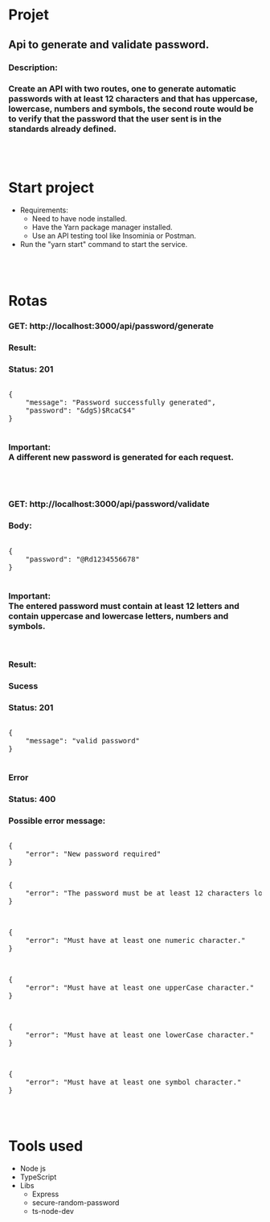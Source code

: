 # **Projet**

## **Api to generate and validate password.**

### **Description:**

### Create an API with two routes, one to generate automatic passwords with at least 12 characters and that has uppercase, lowercase, numbers and symbols, the second route would be to verify that the password that the user sent is in the standards already defined.

<br>
<br>

# Start project

- Requirements:
  - Need to have node installed.
  - Have the Yarn package manager installed.
  - Use an API testing tool like Insominia or Postman.
- Run the "yarn start" command to start the service.

<br>
<br>

# Rotas

### **GET: http://localhost:3000/api/password/generate**

### **Result:**

### Status: 201

<pre>

{
	"message": "Password successfully generated",
	"password": "&dgS)$RcaC$4" 
}

</pre>

### **Important: <br> A different new password is generated for each request.**

<br>
<br>

### **GET: http://localhost:3000/api/password/validate**

### **Body:**

<pre>

{
	"password": "@Rd1234556678"
}

</pre>

### **Important: <br>The entered password must contain at least 12 letters and contain uppercase and lowercase letters, numbers and symbols.**

<br>

### **Result:**

### **Sucess**

### Status: 201

<pre>

{
	"message": "valid password"
}

</pre>

### **Error**

### Status: 400

### **Possible error message:**

<pre>

{
	"error": "New password required"
}
</pre>

<pre>

{
	"error": "The password must be at least 12 characters long."
}

</pre>

<pre>

{
	"error": "Must have at least one numeric character."
}

</pre>
<pre>

{
	"error": "Must have at least one upperCase character."
}

</pre>

<pre>

{
	"error": "Must have at least one lowerCase character."
}

</pre>

<pre>

{
	"error": "Must have at least one symbol character."
}

</pre>

<br>

# Tools used

- Node js
- TypeScript
- Libs
  - Express
  - secure-random-password
  - ts-node-dev

